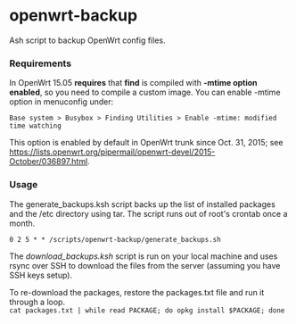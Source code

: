 # openwrt-backup
Ash script to backup OpenWrt config files.

### Requirements
In OpenWrt 15.05 **requires** that **find** is compiled with **-mtime option enabled**, so you need to compile a custom image.
You can enable -mtime option in menuconfig under:

`Base system > Busybox > Finding Utilities > Enable -mtime: modified time watching`

This option is enabled by default in OpenWrt trunk since Oct. 31, 2015; see https://lists.openwrt.org/pipermail/openwrt-devel/2015-October/036897.html.

### Usage
The generate_backups.ksh script backs up the list of installed packages and the /etc directory using tar. The script runs out of root's crontab once a month.

`0 2 5 * * /scripts/openwrt-backup/generate_backups.sh`


The *download_backups.ksh* script is run on your local machine and uses rsync over SSH to download the files from the server (assuming you have SSH keys setup).

To re-download the packages, restore the packages.txt file and run it through a loop.  
`cat packages.txt | while read PACKAGE; do opkg install $PACKAGE; done`
